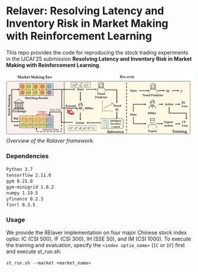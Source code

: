 # Relaver: Resolving Latency and Inventory Risk in Market Making with Reinforcement Learning
This repo provides the code for reproducing the stock trading experiments in the IJCAI'25 submission **Resolving Latency and Inventory Risk in Market Making with Reinforcement Learning**. 

![overview](overview.png)
*Overview of the Ralaver framework.*

### Dependencies
```
Python 3.7 
tensorflow 2.11.0
gym 0.21.0
gym-minigrid 1.0.2
numpy 1.19.5
yfinance 0.2.3
finrl 0.3.5 
```

### Usage
We provide the RElaver implementation on four major Chinese stock index optio: IC (CSI 500), IF (CSI 300), IH (SSE 50), and IM (CSI 1000). 
To execute the training and evaluation, specify the ``<index optio_name>`` (``IC`` or ``IF``) first and execute st_run.sh:

```shell
st_run.sh --market <market_name>
```


